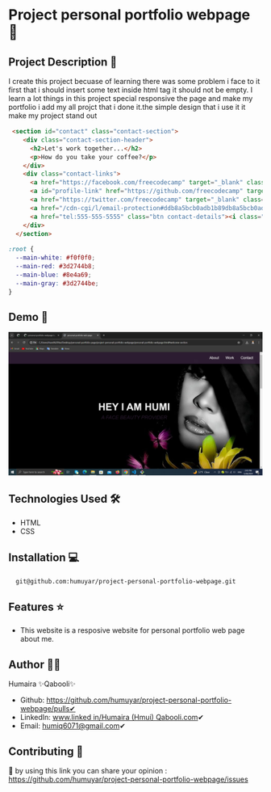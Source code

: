 # Project personal portfolio webpage 🚀

## Project Description 📝

I create this project becuase of learning there was some problem i face to it first that i should insert some text inside html tag it should not be empty.
I learn a lot things in this project special responsive the page and make my portfolio i add  my all projct that i done it.the simple design that i use it it make my project stand out 

```html
 <section id="contact" class="contact-section">
    <div class="contact-section-header">
      <h2>Let's work together...</h2>
      <p>How do you take your coffee?</p>
    </div>
    <div class="contact-links">
      <a href="https://facebook.com/freecodecamp" target="_blank" class="btn contact-details" rel="noopener"><i class="fab fa-facebook-square"></i> Facebook</a>
      <a id="profile-link" href="https://github.com/freecodecamp" target="_blank" class="btn contact-details" rel="noopener"><i class="fab fa-github"></i> GitHub</a>
      <a href="https://twitter.com/freecodecamp" target="_blank" class="btn contact-details" rel="noopener"><i class="fab fa-twitter"></i> Twitter</a>
      <a href="/cdn-cgi/l/email-protection#ddb8a5bcb0adb1b89db8a5bcb0adb1b8f3beb2b0" class="btn contact-details"><i class="fas fa-at"></i> Send a mail</a>
      <a href="tel:555-555-5555" class="btn contact-details"><i class="fas fa-mobile-alt"></i> Call me</a>
    </div>
  </section>
```

```css
:root {
  --main-white: #f0f0f0;
  --main-red: #3d2744b8;
  --main-blue: #8e4a69;
  --main-gray: #3d2744be;
}
```
## Demo 📸

![Project Demo](access/Screenshot%20(197).png)

## Technologies Used 🛠️
- HTML
- CSS

## Installation 💻

```clone
  git@github.com:humuyar/project-personal-portfolio-webpage.git
```
## Features ⭐
- This website is a resposive website for personal portfolio web page about me. 

## Author 👩‍💼
Humaira ✨Qabooli✨
- Github: https://github.com/humuyar/project-personal-portfolio-webpage/pulls✔
- LinkedIn: [www.linked in/Humaira (Hmui) Qabooli.com](https://www.linkedin.com/in/humaira-qabooli-0aa529309/)✔
- Email: humiq6071@gmail.com✔

## Contributing 🤝
🎇 by using this link you can share your opinion : https://github.com/humuyar/project-personal-portfolio-webpage/issues


